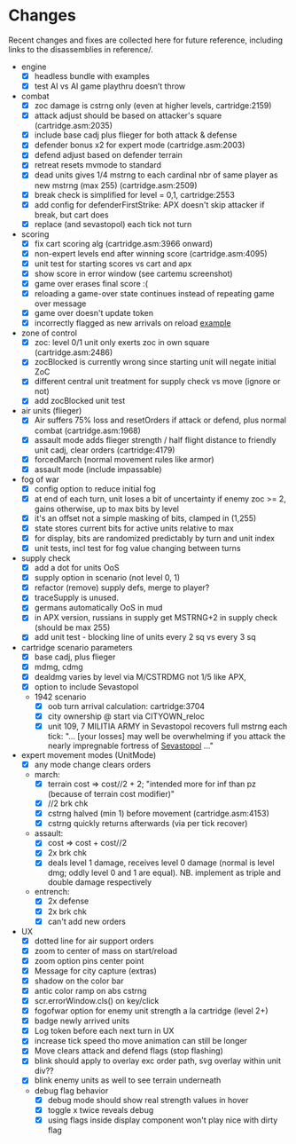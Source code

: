 # Changes

Recent changes and fixes are collected here for future reference, including links to the disassemblies in reference/.

- engine
  - [x] headless bundle with examples
  - [x] test AI vs AI game playthru doesn’t throw

- combat
  - [x] zoc damage is cstrng only (even at higher levels, cartridge:2159)
  - [x] attack adjust should be based on attacker's square (cartridge.asm:2035)
  - [x] include base cadj plus flieger for both attack & defense
  - [x] defender bonus x2 for expert mode (cartridge.asm:2003)
  - [x] defend adjust based on defender terrain
  - [x] retreat resets mvmode to standard
  - [x] dead units gives 1/4 mstrng to each cardinal nbr of same player as new mstrng (max 255) (cartridge.asm:2509)
  - [x] break check is simplified for level = 0,1, cartridge:2553
  - [x] add config for defenderFirstStrike: APX doesn't skip attacker if break, but cart does
  - [x] replace (and sevastopol) each tick not turn

- scoring
  - [x] fix cart scoring alg (cartridge.asm:3966 onward)
  - [x] non-expert levels end after winning score (cartridge.asm:4095)
  - [x] unit test for starting scores vs cart and apx
  - [x] show score in error window (see cartemu screenshot)
  - [x] game over erases final score :(
  - [x] reloading a game-over state continues instead of repeating game over message
  - [x] game over doesn't update token
  - [x] incorrectly flagged as new arrivals on reload [example](http://localhost:3000/#EF41W0-5q2sZNnQthDyhjWNR1cWNoEK7qGC2R3VL)

- zone of control
  - [x] zoc: level 0/1 unit only exerts zoc in own square (cartridge.asm:2486)
  - [x] zocBlocked is currently wrong since starting unit will negate initial ZoC
  - [x] different central unit treatment for supply check vs move (ignore or not)
  - [x] add zocBlocked unit test

- air units (flieger)
  - [x] Air suffers 75% loss and resetOrders if attack or defend, plus normal combat (cartridge.asm:1968)
  - [x] assault mode adds flieger strength / half flight distance to friendly unit cadj, clear orders (cartridge:4179)
  - [x] forcedMarch (normal movement rules like armor)
  - [x] assault mode (include impassable)

- fog of war
  - [x] config option to reduce initial fog
  - [x] at end of each turn, unit loses a bit of uncertainty if enemy zoc >= 2, gains otherwise, up to max bits by level
  - [x] it's an offset not a simple masking of bits, clamped in (1,255)
  - [x] state stores current bits for active units relative to max
  - [x] for display, bits are randomized predictably by turn and unit index
  - [x] unit tests, incl test for fog value changing between turns

- supply check
  - [x] add a dot for units OoS
  - [x] supply option in scenario (not level 0, 1)
  - [x] refactor (remove) supply defs, merge to player?
  - [x] traceSupply is unused.
  - [x] germans automatically OoS in mud
  - [x] in APX version, russians in supply get MSTRNG+2 in supply check (should be max 255)
  - [x] add unit test - blocking line of units every 2 sq vs every 3 sq

- cartridge scenario parameters
  - [x] base cadj, plus flieger
  - [x] mdmg, cdmg
  - [x] dealdmg varies by level via M/CSTRDMG not 1/5 like APX,
  - [x] option to include Sevastopol
  - 1942 scenario
    - [x] oob turn arrival calculation: cartridge:3704
    - [x] city ownership @ start via CITYOWN_reloc
    - [x] unit 109, 7 MILITIA ARMY in Sevastopol recovers full mstrng each tick:
        "... [your losses] may well be overwhelming if you attack the nearly impregnable fortress of
        [Sevastopol](https://en.wikipedia.org/wiki/Siege_of_Sevastopol_(1941%E2%80%931942)) ..."

- expert movement modes (UnitMode)
  - [x] any mode change clears orders
  - march:
    - [x] terrain cost => cost//2 + 2; "intended more for inf than pz (because of terrain cost modifier)"
    - [x] //2 brk chk
    - [x] cstrng halved (min 1) before movement (cartridge.asm:4153)
    - [x] cstrng quickly returns afterwards (via per tick recover)
  - assault:
    - [x] cost => cost + cost//2
    - [x] 2x brk chk
    - [x] deals level 1 damage, receives level 0 damage (normal is level dmg; oddly level 0 and 1 are equal).
          NB. implement as triple and double damage respectively
  - entrench:
    - [x] 2x defense
    - [x] 2x brk chk
    - [x] can't add new orders

- UX
  - [x] dotted line for air support orders
  - [x] zoom to center of mass on start/reload
  - [x] zoom option pins center point
  - [x] Message for city capture (extras)
  - [x] shadow on the color bar
  - [x] antic color ramp on abs cstrng
  - [x] scr.errorWindow.cls() on key/click
  - [x] fogofwar option for enemy unit strength a la cartridge (level 2+)
  - [x] badge newly arrived units
  - [x] Log token before each next turn in UX
  - [x] increase tick speed tho move animation can still be longer
  - [x] Move clears attack and defend flags (stop flashing)
  - [x] blink should apply to overlay exc order path, svg overlay within unit div??
  - [x] blink enemy units as well to see terrain underneath
  - debug flag behavior
    - [x] debug mode should show real strength values in hover
    - [x] toggle x twice reveals debug
    - [x] using flags inside display component won't play nice with dirty flag
